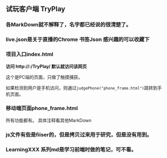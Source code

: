 ## 试玩客户端 TryPlay
### 各MarkDown就不解释了，名字都已经说的很清楚了。
### live.json是关于直播的Chrome 书签Json 感兴趣的可以收藏下
### 项目入口index.html
**访问 http://<your ip>:<port>/TryPlay/ 默认就访问该网页**

这个是PC端的页面，只做了触摸捕获。

如果检测到用户是手机访问，则通过`judgePhone("phone_frame.html")`跳转到手机页面。
### 移动端页面phone_frame.html
所有功能都有。
具体注释看其他MarkDown
### js文件有些是fiiser的，但是拷贝过来用于研究，但是没有用到。
### LearningXXX 系列md是学习前端时做的笔记，可不看。